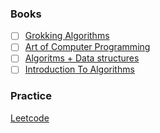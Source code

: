 ### Books
- [ ] [Grokking Algorithms](https://www.oreilly.com/library/view/grokking-artificial-intelligence/9781617296185/)
- [ ] [Art of Computer Programming](https://www.oreilly.com/library/view/art-of-computer/9780321635754/)
- [ ] [Algoritms + Data structures](https://www.goodreads.com/book/show/300093.Algorithms_Plus_Data_Structures_Equals_Programs)
- [ ] [Introduction To Algorithms](https://books.google.kg/books/about/Introduction_To_Algorithms.html?id=NLngYyWFl_YC&redir_esc=y)

### Practice
[Leetcode](https://leetcode.com)